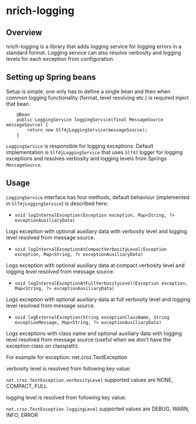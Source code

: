 # nrich-logging

## Overview

nrich-logging is a library that adds logging service for logging errors in a standard format. Logging service can also resolve verbosity and logging levels for each exception
from configuration. 

## Setting up Spring beans

Setup is simple, one only has to define a single bean and then when common logging functionality (format, level resolving etc.) is required inject that bean.

```
    @Bean
    public LoggingService loggingService(final MessageSource messageSource) {
        return new Slf4jLoggingService(messageSource);
    }

```   

`LoggingService` is responsible for logging exceptions. Default implementation is `Slf4jLoggingService` that uses `Slf4J` logger for logging exceptions and resolves
verbosity and logging levels from Springs `MessageSource`. 
  
## Usage

`LoggingService` interface has four methods, default behaviour (implemented in `Slf4jLoggingService`) is described here:

- `void logInternalException(Exception exception, Map<String, ?> exceptionAuxiliaryData)`

Logs exception with optional auxiliary data with verbosity level and logging level resolved from message source. 

- `void logInternalExceptionAtCompactVerbosityLevel(Exception exception, Map<String, ?> exceptionAuxiliaryData)`

Logs exception with optional auxiliary data at compact verbosity level and logging level resolved from message source.

- `void logInternalExceptionAtFullVerbosityLevel(Exception exception, Map<String, ?> exceptionAuxiliaryData)`

Logs exception with optional auxiliary data at full verbosity level and logging level resolved from message source.

- `void logExternalException(String exceptionClassName, String exceptionMessage, Map<String, ?> exceptionAuxiliaryData)`

Logs exceptions with class name and optional auxiliary data with logging level resolved from message source (useful when we don't have the exception class on classpath).

For example for exception: net.croz.TextException

verbosity level is resolved from following key value:

`net.croz.TextException.verbosityLevel` supported values are NONE, COMPACT, FULL

logging level is resolved from following key value:

`net.croz.TextException.loggingLevel` supported values are DEBUG, WARN, INFO, ERROR
